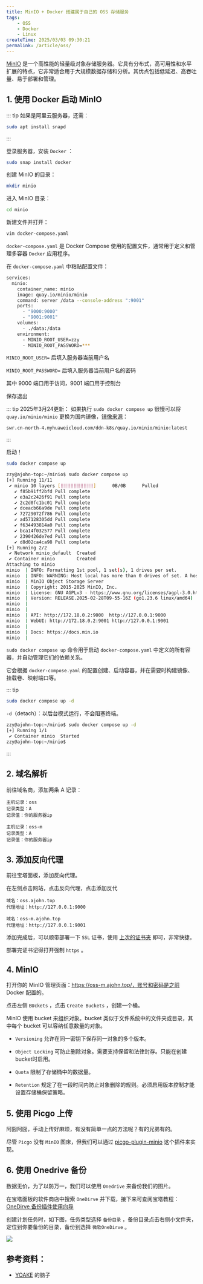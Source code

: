 ```yaml
---
title: MinIO + Docker 搭建属于自己的 OSS 存储服务
tags:
    - OSS
    - Docker
    - Linux
createTime: 2025/03/03 09:30:21
permalink: /article/oss/
---
```


[MinIO](https://min.io/) 是一个高性能的轻量级对象存储服务器。它具有分布式，高可用性和水平扩展的特点，它非常适合用于大规模数据存储和分析。其优点包括低延迟、高吞吐量、易于部署和管理。
<!-- more -->

## 1. 使用 Docker 启动 MinIO

::: tip
如果是阿里云服务器，还需：
```bash
sudo apt install snapd
```
:::

登录服务器，安装 `Docker` ：
```bash
sudo snap install docker
```

创建 MinIO 的目录：
```bash
mkdir minio
```

进入 MinIO 目录：

```bash
cd minio
```

新建文件并打开：
```bash
vim docker-compose.yaml
```
`docker-compose.yaml` 是 Docker Compose 使用的配置文件，通常用于定义和管理多容器 `Docker` 应用程序。


在 `docker-compose.yaml` 中粘贴配置文件：
```bash
services:
  minio:
    container_name: minio
    image: quay.io/minio/minio
    command: server /data --console-address ":9001"
    ports:
      - "9000:9000"
      - "9001:9001"
    volumes:
      - ./data:/data
    environment:
      - MINIO_ROOT_USER=zzy
      - MINIO_ROOT_PASSWORD=***
```


`MINIO_ROOT_USER=` 后填入服务器当前用户名

`MINIO_ROOT_PASSWORD=` 后填入服务器当前用户名的密码

其中 9000 端口用于访问，9001 端口用于控制台

保存退出

::: tip
2025年3月24更新：
如果执行 `sudo docker compose up` 很慢可以将 `quay.io/minio/minio` 更换为国内镜像，[镜像来源](https://docker.aityp.com/image/quay.io/minio/minio:latest)：
```bash
swr.cn-north-4.myhuaweicloud.com/ddn-k8s/quay.io/minio/minio:latest
```
:::

启动！
```bash
sudo docker compose up
```


```bash
zzy@ajohn-top:~/minio$ sudo docker compose up
[+] Running 11/11
 ✔ minio 10 layers [⣿⣿⣿⣿⣿⣿⣿⣿⣿⣿]      0B/0B      Pulled                                          51.8s 
   ✔ f85b91ff2bfd Pull complete                                                                  7.3s 
   ✔ e3a2c2426f91 Pull complete                                                                  3.7s 
   ✔ 2c2d0fc1bc01 Pull complete                                                                  5.2s 
   ✔ dceacb66a9de Pull complete                                                                  5.8s 
   ✔ 72729072f786 Pull complete                                                                 45.4s 
   ✔ ad57128305dd Pull complete                                                                 26.0s 
   ✔ f634493814a0 Pull complete                                                                 13.5s 
   ✔ bca14f032577 Pull complete                                                                 20.6s 
   ✔ 2390426de7ed Pull complete                                                                 22.3s 
   ✔ d8d02ca4ca98 Pull complete                                                                 24.1s 
[+] Running 2/2
 ✔ Network minio_default  Created                                                                0.3s 
 ✔ Container minio        Created                                                                0.1s 
Attaching to minio
minio  | INFO: Formatting 1st pool, 1 set(s), 1 drives per set.
minio  | INFO: WARNING: Host local has more than 0 drives of set. A host failure will result in data becoming unavailable.
minio  | MinIO Object Storage Server
minio  | Copyright: 2015-2025 MinIO, Inc.
minio  | License: GNU AGPLv3 - https://www.gnu.org/licenses/agpl-3.0.html
minio  | Version: RELEASE.2025-02-28T09-55-16Z (go1.23.6 linux/amd64)
minio  | 
minio  | 
minio  | API: http://172.18.0.2:9000  http://127.0.0.1:9000 
minio  | WebUI: http://172.18.0.2:9001 http://127.0.0.1:9001  
minio  | 
minio  | Docs: https://docs.min.io
minio  | 
```

`sudo docker compose up` 命令用于启动 `docker-compose.yaml` 中定义的所有容器，并自动管理它们的依赖关系。

它会根据 `docker-compose.yaml` 的配置创建、启动容器，并在需要时构建镜像、挂载卷、映射端口等。

::: tip
```bash
sudo docker compose up -d
```
`-d`（detach）：以后台模式运行，不会阻塞终端。
```bash
zzy@ajohn-top:~/minio$ sudo docker compose up -d
[+] Running 1/1
 ✔ Container minio  Started                                                                                                                                                     0.0s 
zzy@ajohn-top:~/minio$ 
```
:::

## 2. 域名解析

前往域名商，添加两条 A 记录：

```
主机记录：oss
记录类型：A
记录值：你的服务器ip
```

```
主机记录：oss-m
记录类型：A
记录值：你的服务器ip
```


## 3. 添加反向代理


前往宝塔面板，添加反向代理。

在左侧点击网站，点击反向代理，点击添加反代
```
域名：oss.ajohn.top
代理地址：http://127.0.0.1:9000

域名：oss-m.ajohn.top
代理地址：http://127.0.0.1:9001
```

添加完成后，可以顺带部署一下 `SSL` 证书，使用 [上次的证书夹](./blog-to-cn.md) 即可，非常快捷。

部署完证书记得打开强制 `https` 。


## 4. MinIO

打开你的 MinIO 管理页面：https://oss-m.ajohn.top/，账号和密码是之前 Docker 配置的。

点击左侧 `BUckets` ，点击 `Create Buckets` ，创建一个桶。

MinIO 使用 bucket 来组织对象。bucket 类似于文件系统中的文件夹或目录，其中每个 bucket 可以容纳任意数量的对象。

- `Versioning` 允许在同一密钥下保存同一对象的多个版本。

- `Object Locking` 可防止删除对象。需要支持保留和法律封存。只能在创建bucket时启用。

- `Quota` 限制了存储桶中的数据量。

- `Retention` 规定了在一段时间内防止对象删除的规则。必须启用版本控制才能设置存储桶保留策略。

## 5. 使用 Picgo 上传


阿囧阿囧，手动上传好麻烦，有没有简单一点的方法呢？有的兄弟有的。

尽管 `Picgo` 没有 `MinIO` 图床，但我们可以通过 [picgo-plugin-minio](https://github.com/Herbertzz/picgo-plugin-minio) 这个插件来实现。

<RepoCard repo="Herbertzz/picgo-plugin-minio" />

## 6. 使用 Onedrive 备份

数据无价，为了以防万一，我们可以使用 `Onedrive` 来备份我们的图片。

在宝塔面板的软件商店中搜索 `OneDirve` 并下载，接下来可查阅宝塔教程：[OneDirve 备份插件使用向导](https://www.bt.cn/bbs/thread-54124-1-1.html)

创建计划任务时，如下图，任务类型选择 `备份目录` ，备份目录点击右侧小文件夹，定位到你要备份的目录，备份到选择 `微软OneDirve` 。

![](https://oss.ajohn.top/blog/oss/1.webp)

## 参考资料：
- [YOAKE](https://github.com/YOYOYOAKE.png) 的脑子